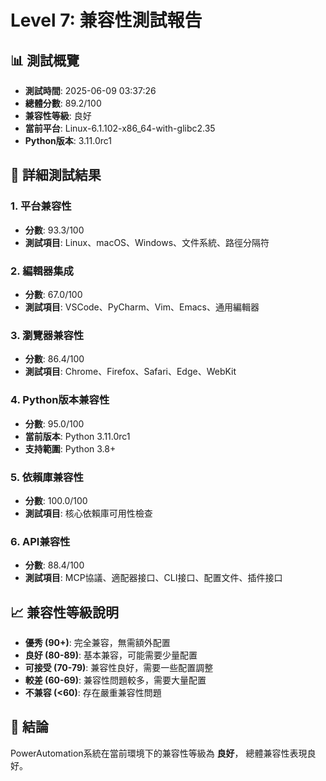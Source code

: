 # Level 7: 兼容性測試報告

## 📊 測試概覽
- **測試時間**: 2025-06-09 03:37:26
- **總體分數**: 89.2/100
- **兼容性等級**: 良好
- **當前平台**: Linux-6.1.102-x86_64-with-glibc2.35
- **Python版本**: 3.11.0rc1

## 🎯 詳細測試結果

### 1. 平台兼容性
- **分數**: 93.3/100
- **測試項目**: Linux、macOS、Windows、文件系統、路徑分隔符

### 2. 編輯器集成
- **分數**: 67.0/100
- **測試項目**: VSCode、PyCharm、Vim、Emacs、通用編輯器

### 3. 瀏覽器兼容性
- **分數**: 86.4/100
- **測試項目**: Chrome、Firefox、Safari、Edge、WebKit

### 4. Python版本兼容性
- **分數**: 95.0/100
- **當前版本**: Python 3.11.0rc1
- **支持範圍**: Python 3.8+

### 5. 依賴庫兼容性
- **分數**: 100.0/100
- **測試項目**: 核心依賴庫可用性檢查

### 6. API兼容性
- **分數**: 88.4/100
- **測試項目**: MCP協議、適配器接口、CLI接口、配置文件、插件接口

## 📈 兼容性等級說明
- **優秀 (90+)**: 完全兼容，無需額外配置
- **良好 (80-89)**: 基本兼容，可能需要少量配置
- **可接受 (70-79)**: 兼容性良好，需要一些配置調整
- **較差 (60-69)**: 兼容性問題較多，需要大量配置
- **不兼容 (<60)**: 存在嚴重兼容性問題

## 🎯 結論
PowerAutomation系統在當前環境下的兼容性等級為 **良好**，
總體兼容性表現良好。
